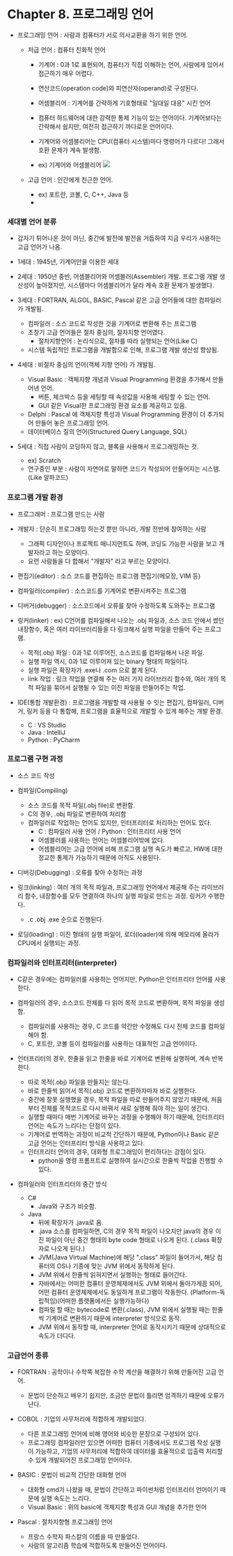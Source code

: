 # Chapter 8. 프로그래밍 언어

+ 프로그래밍 언어 : 사람과 컴퓨터가 서로 의사교환을 하기 위한 언어. 
  - 저급 언어 : 컴퓨터 친화적 언어
    - 기계어 : 0과 1로 표현되어, 컴퓨터가 직접 이해하는 언어, 사람에게 있어서 접근하기 매우 어렵다.
    - 연산코드(operation code)와 피연산자(operand)로 구성된다. 

    - 어셈블리어 : 기계어를 간략하게 기호형태로 "일대일 대응" 시킨 언어 
    - 컴퓨터 하드웨어에 대한 강력한 통제 기능이 있는 언어이다. 기계어보다는 간략해서 쉽지만, 여전히 접근하기 까다로운 언어이다. 
    - 기계어와 어셈블리어는 CPU(컴퓨터 시스템)마다 명령어가 다르다! 그래서 호환 문제가 계속 발생함.
    - ex) 기계어와 어셈블리어 
      <img src = "CompStart_Ch8_1.png" />
      
  - 고급 언어 : 인간에게 친근한 언어.
    - ex) 포트란, 코볼, C, C++, Java 등      
    - 

### 세대별 언어 분류
+ 갑자기 튀어나온 것이 아닌, 중간에 발전에 발전을 거듭하여 지금 우리가 사용하는 고급 언어가 나옴.

+ 1세대 : 1945년, 기계어만을 이용한 세대
+ 2세대 : 1950년 중반, 어셈블리어와 어셈블러(Assembler) 개발. 프로그램 개발 생산성이 높아졌지만, 시스템마다 어셈블리어가 달라 계속 호환 문제가 발생했다.
+ 3세대 : FORTRAN, ALGOL, BASIC, Pascal 같은 고급 언어들에 대한 컴파일러가 개발됨.
  - 컴파일러 : 소스 코드로 작성한 것을 기계어로 변환해 주는 프로그램
  - 초창기 고급 언어들은 절차 중심의, 절차지향 언어였다.
    - 절차지향언어 : 논리식으로, 절차를 따라 실행되는 언어(Like C)
  - 시스템 독립적인 프로그램을 개발함으로 인해, 프로그램 개발 생산성 향상됨.

+ 4세대 : 비절차 중심의 언어(객체 지향 언어) 가 개발됨. 
  - Visual Basic : 객체지향 개념과 Visual Programming 환경을 추가해서 만들어낸 언어.
    - 버튼, 체크박스 등을 세팅할 때 속성값을 사용해 세팅할 수 있는 언어.
    - GUI 같은 Visual한 프로그래밍 환경 요소를 제공하고 있음. 
  - Delphi : Pascal 에 객체지향 특성과 Visual Programming 환경이 더 추가되어 만들어 놓은 프로그래밍 언어.
  - 데이터베이스 질의 언어(Structured Query Language, SQL)

+ 5세대 : 직접 사람이 코딩하지 않고, 블록을 사용해서 프로그래밍하는 것.
  - ex) Scratch
  - 연구중인 부분 : 사람이 자연어로 말하면 코드가 작성되어 만들어지는 시스템.(Like 알파코드)

### 프로그램 개발 환경
+ 프로그래머 : 프로그램 만드는 사람
+ 개발자 : 단순히 프로그래밍 하는것 뿐만 아니라, 개발 전반에 참여하는 사람
  - 그래픽 디자인이나 프로젝트 매니지먼트도 하며, 코딩도 가능한 사람을 보고 개발자라고 하는 모양이다.
  - 요런 사람들을 다 합해서 "개발자" 라고 부르는 모양이다.

+ 편집기(editor) : 소스 코드를 편집하는 프로그램 편집기(메모장, VIM 등)
+ 컴파일러(compiler) : 소스코드를 기계어로 변환시켜주는 프로그램
+ 디버거(debugger) : 소스코드에서 오류를 찾아 수정하도록 도와주는 프로그램
+ 링커(linker) : ex) C언어를 컴파일해서 나오는 .obj 파일과, 소스 코드 안에서 썼던 내장함수, 혹은 여러 라이브러리들을 다 링크해서 실행 파일을 만들어 주는 프로그램.
  - 목적(.obj) 파일 : 0과 1로 이루어진, 소스코드를 컴파일해서 나온 파일.
  - 실행 파일 역시, 0과 1로 이루어져 있는 binary 형태의 파일이다.   
  - 실행 파일은 확장자가 .exe나 .com 으로 붙게 된다.
  - link 작업 : 링크 작업을 연결해 주는 여러 가지 라이브러리 함수와, 여러 개의 목적 파일을 묶어서 실행될 수 있는 이진 파일을 만들어주는 작업. 

+ IDE(통합 개발환경) : 프로그램을 개발할 때 사용될 수 잇는 편집기, 컴파일러, 디버거, 링커 등을 다 통합해, 프로그램을 효율적으로 개발할 수 있게 해주는 개발 환경.
  - C : VS Studio
  - Java : IntelliJ
  - Python : PyCharm 

### 프로그램 구현 과정 
+ 소스 코드 작성
+ 컴파일(Compiling)
  - 소스 코드를 목적 파일(.obj file)로 변환함. 
  - C의 경우, .obj 파일로 변환하여 처리함
  - 컴파일러로 작업하는 언어도 있지만, 인터프리터로 처리하는 언어도 있다. 
    - C : 컴파일러 사용 언어  / Python : 인터프리터 사용 언어
    - 어셈블러를 사용하는 언어는 어셈블리어밖에 없다. 
    - 어셈블리어는 고급 언어에 비해 프로그램 실행 속도가 빠르고, HW에 대한 정교한 통제가 가능하기 때문에 아직도 사용된다. 

+ 디버깅(Debugging) : 오류를 찾아 수정하는 과정
+ 링크(linking) : 여러 개의 목적 파일과, 프로그래밍 언어에서 제공해 주는 라이브러리 함수, 내장함수를 모두 연결하여 하나의 실행 파일로 만드는 과정. 링커가 수행한다. 
  - .c .obj .exe 순으로 진행된다. 

+ 로딩(loading) : 이진 형태의 실행 파일이, 로더(loader)에 의해 메모리에 올라가 CPU에서 실행되는 과정.


### 컴파일러와 인터프리터(interpreter)
+ C같은 경우에는 컴파일러를 사용하는 언어지만, Python은 인터프리터 언어를 사용한다. 
+ 컴파일러의 경우, 소스코드 전체를 다 읽어 목적 코드로 변환하며, 목적 파일을 생성함. 
  - 컴파일러를 사용하는 경우, C 코드를 약간만 수정해도 다시 전체 코드를 컴파일 해야 함.
  - C, 포트란, 코볼 등이 컴파일러를 사용하는 대표적인 고급 언어이다.

+ 인터프리터의 경우, 한줄을 읽고 한줄을 바로 기계어로 변환해 실행하며, 계속 반복한다. 
  - 따로 목적(.obj) 파일을 만들지는 않는다. 
  - 바로 한줄씩 읽어서 목적(.obj) 코드로 변환하자마자 바로 실행한다. 
  - 중간에 잘못 실행했을 경우, 목적 파일을 따로 만들어주지 않았기 때문에, 처음부터 전체를 목적코드로 다시 바꿔서 새로 실행해 줘야 하는 일이 생긴다. 
  - 실행할 때마다 매번 기계어로 바꾸는 과정을 수행해야 하기 때문에, 인터프리터 언어는 속도가 느리다는 단점이 있다.
  - 기계어로 번역하는 과정이 비교적 간단하기 때문에, Python이나 Basic 같은 고급 언어는 인터프리터 방식을 사용하고 있다. 
  - 인터프리터 언어의 경우, 대화형 프로그래밍이 편리하다는 강점이 있다.
    - python을 명령 프롬프트로 실행하여 실시간으로 한줄씩 작업을 진행할 수 있다. 
    
+ 컴파일러와 인터프리터의 중간 방식
  - C#
    - Java와 구조가 비슷함.
  - Java 
    - 뒤에 확장자가 .java로 옴. 
    - .java 소스를 컴파일하면, C의 경우 목적 파일이 나오지만 java의 경우 이진 파일이 아닌 중간 형태의 byte code 형태로 나오게 된다. (.class 확장자로 나오게 된다.)
    - JVM(Java Virtual Machine)에 해당 ".class" 파일이 들어가서, 해당 컴퓨터의 OS나 기종에 맞는 JVM 위에서 동작하게 된다. 
    - JVM 위에서 한줄씩 읽혀지면서 실행하는 형태로 들어간다. 
    - 자바에서는 어떠한 컴퓨터 운영체제에서도 JVM 위에서 돌아가게끔 되어, 어떤 컴퓨터 운영체제에서도 동일하게 프로그램이 작동한다. (Platform-독립적임)(어떠한 플랫폼에서든 실행가능하다)
    - 컴파일 할 때는 bytecode로 변환(.class), JVM 위에서 실행될 때는 한줄씩 기계어로 변환하기 때문에 interpreter 방식으로 동작.
    - JVM 위에서 동작할 때, interpreter 언어로 동작시키기 때문에 상대적으로 속도가 더디다. 

    
### 고급언어 종류
+ FORTRAN : 공학이나 수학쪽 복잡한 수학 계산을 해결하기 위해 만들어진 고급 언어. 
  - 문법이 단순하고 배우기 쉽지만, 조금만 문법이 틀리면 엄격하기 때문에 오류가 난다. 

+ COBOL : 기업의 사무처리에 적합하게 개발되었다. 
  - 다른 프로그래밍 언어에 비해 영어와 비슷한 문장으로 구성되어 있다. 
  - 프로그래밍 컴파일러만 있으면 어떠한 컴퓨터 기종에서도 프로그램 작성 실행이 가능하고, 기업의 사무처리에 적합하여 데이터를 효율적으로 입출력 처리할 수 있게 개발되어진 프로그래밍 언어이다. 

+ BASIC : 문법이 비교적 간단한 대화형 언어
  - 대화형 cmd가 나왔을 때, 문법이 간단하고 파이썬처럼 인터프리터 언어이기 때문에 실행 속도는 느리다. 
  - Visual Basic : 위의 basic에 객체지향 특성과 GUI 개념을 추가한 언어

+ Pascal : 절차지향형 프로그래밍 언어
  - 프랑스 수학자 파스칼의 이름을 따 만들었다. 
  - 사람의 알고리즘 학습에 적합하도록 만들어진 언어이다. 
